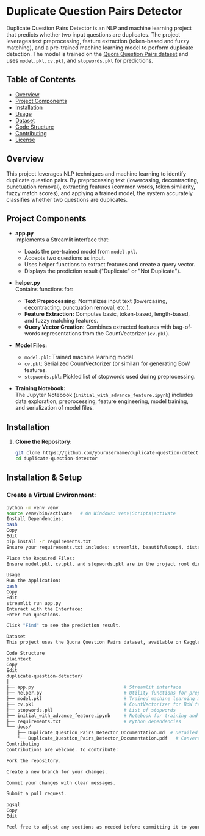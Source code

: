 # Duplicate Question Pairs Detector

Duplicate Question Pairs Detector is an NLP and machine learning project that predicts whether two input questions are duplicates. The project leverages text preprocessing, feature extraction (token-based and fuzzy matching), and a pre-trained machine learning model to perform duplicate detection. The model is trained on the [Quora Question Pairs dataset](https://www.kaggle.com/c/quora-question-pairs) and uses `model.pkl`, `cv.pkl`, and `stopwords.pkl` for predictions.

## Table of Contents
- [Overview](#overview)
- [Project Components](#project-components)
- [Installation](#installation)
- [Usage](#usage)
- [Dataset](#dataset)
- [Code Structure](#code-structure)
- [Contributing](#contributing)
- [License](#license)

## Overview
This project leverages NLP techniques and machine learning to identify duplicate question pairs. By preprocessing text (lowercasing, decontracting, punctuation removal), extracting features (common words, token similarity, fuzzy match scores), and applying a trained model, the system accurately classifies whether two questions are duplicates.

## Project Components

- **app.py**  
  Implements a Streamlit interface that:
  - Loads the pre-trained model from `model.pkl`.
  - Accepts two questions as input.
  - Uses helper functions to extract features and create a query vector.
  - Displays the prediction result ("Duplicate" or "Not Duplicate").

- **helper.py**  
  Contains functions for:
  - **Text Preprocessing:** Normalizes input text (lowercasing, decontracting, punctuation removal, etc.).
  - **Feature Extraction:** Computes basic, token-based, length-based, and fuzzy matching features.
  - **Query Vector Creation:** Combines extracted features with bag-of-words representations from the CountVectorizer (`cv.pkl`).

- **Model Files:**  
  - `model.pkl`: Trained machine learning model.
  - `cv.pkl`: Serialized CountVectorizer (or similar) for generating BoW features.
  - `stopwords.pkl`: Pickled list of stopwords used during preprocessing.

- **Training Notebook:**  
  The Jupyter Notebook (`initial_with_advance_feature.ipynb`) includes data exploration, preprocessing, feature engineering, model training, and serialization of model files.

## Installation

1. **Clone the Repository:**
   ```bash
   git clone https://github.com/yourusername/duplicate-question-detector.git
   cd duplicate-question-detector
## Installation & Setup

### Create a Virtual Environment:
```bash
python -m venv venv
source venv/bin/activate   # On Windows: venv\Scripts\activate
Install Dependencies:
bash
Copy
Edit
pip install -r requirements.txt
Ensure your requirements.txt includes: streamlit, beautifulsoup4, distance, fuzzywuzzy, numpy, and scikit-learn.

Place the Required Files:
Ensure model.pkl, cv.pkl, and stopwords.pkl are in the project root directory.

Usage
Run the Application:
bash
Copy
Edit
streamlit run app.py
Interact with the Interface:
Enter two questions.

Click "Find" to see the prediction result.

Dataset
This project uses the Quora Question Pairs dataset, available on Kaggle.

Code Structure
plaintext
Copy
Edit
duplicate-question-detector/
│
├── app.py                                 # Streamlit interface
├── helper.py                              # Utility functions for preprocessing and feature extraction
├── model.pkl                              # Trained machine learning model
├── cv.pkl                                 # CountVectorizer for BoW features
├── stopwords.pkl                          # List of stopwords
├── initial_with_advance_feature.ipynb     # Notebook for training and experimentation
├── requirements.txt                       # Python dependencies
└── docs/
    ├── Duplicate_Question_Pairs_Detector_Documentation.md  # Detailed documentation (Markdown)
    └── Duplicate_Question_Pairs_Detector_Documentation.pdf   # Converted PDF documentation
Contributing
Contributions are welcome. To contribute:

Fork the repository.

Create a new branch for your changes.

Commit your changes with clear messages.

Submit a pull request.

pgsql
Copy
Edit

Feel free to adjust any sections as needed before committing it to your repository.








